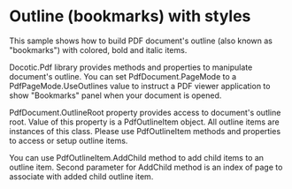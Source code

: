 # Outline (bookmarks) with styles
This sample shows how to build PDF document's outline (also known as "bookmarks") with colored, bold and italic items.

Docotic.Pdf library provides methods and properties to manipulate document's outline. You can set PdfDocument.PageMode to a PdfPageMode.UseOutlines value to instruct a PDF viewer application to show "Bookmarks" panel when your document is opened. 

PdfDocument.OutlineRoot property provides access to document's outline root. Value of this property is a PdfOutlineItem object. All outline items are instances of this class. Please use PdfOutlineItem methods and properties to access or setup outline items.

You can use PdfOutlineItem.AddChild method to add child items to an outline item. Second parameter for AddChild method is an index of page to associate with added child outline item.